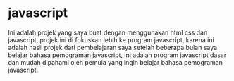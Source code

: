 # javascript

Ini adalah projek yang saya buat dengan menggunakan html css dan javascript, projek ini di fokuskan lebih ke program javascript, karena ini adalah hasil projek dari pembelajaran saya setelah beberapa bulan saya belajar bahasa pemograman javascript, ini adalah program javascript dasar dan mudah dipahami oleh pemula yang ingin belajar bahasa pemograman javascript. <br>
